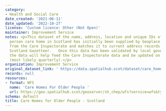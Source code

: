 ```yaml
---
category:
- Health and Social Care
date_created: '2021-06-11'
date_updated: '2022-10-27'
license: 'Custom licence: Other (Not Open)'
maintainer: Improvement Service
notes: <p>This dataset of the name, address, location and unique IDs of every older
  person care home in Scotland has initially been supplied by Geoplace. It takes data
  from the Care Inspectorate and matches it to current address records from the One
  Scotland Gazetteer.   Once this data has been validated by local government custodians,
  the data will help feed the Care Inspectorate data and be updated on a regular basis
  (most likely quarterly).</p>
organization: Improvement Service
original_dataset_link: ' https://data.spatialhub.scot/dataset/care_homes_for_older_people-is'
records: null
resources:
- format: WFS
  name: 'Care Homes For Older People '
  url: https://geo.spatialhub.scot/geoserver/sh_chep/wfs?service=wfs&typeName=sh_chep:pub_chep
schema: default
title: Care Homes for Older People - Scotland
---
```

